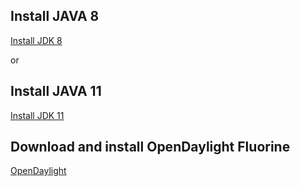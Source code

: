## Install JAVA 8
[Install JDK 8](odl/java08.md)

or

## Install JAVA 11
[Install JDK 11](odl/java11.md)

## Download and install OpenDaylight Fluorine
[OpenDaylight](odl/odl.md)